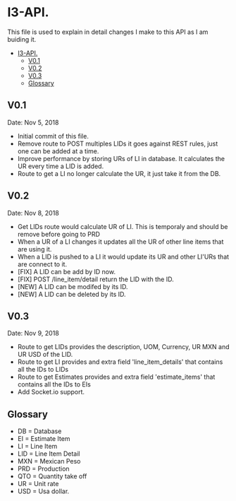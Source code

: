 # I3-API.
This file is used to explain in detail changes I make to this API as I am buiding it.

<!-- TOC -->

- [I3-API.](#i3-api)
  - [V0.1](#v01)
  - [V0.2](#v02)
  - [V0.3](#v03)
  - [Glossary](#glossary)

<!-- /TOC -->

## V0.1
Date: Nov 5, 2018

* Initial commit of this file.
* Remove route to POST multiples LIDs it goes against REST rules, just one can be added at a time.
* Improve performance by storing URs of LI in database. It calculates the UR every time a LID is added.
* Route to get a LI no longer calculate the UR, it just take it from the DB.

## V0.2
Date: Nov 8, 2018

* Get LIDs route would calculate UR of LI. This is temporaly and should be remove before going to PRD
* When a UR of a LI changes it updates all the UR of other line items that are using it.
* When a LID is pushed to a LI it would update its UR and other LI'URs that are connect to it.
* [FIX] A LID can be add by ID now.
* [FIX] POST /line_item/detail return the LID with the ID.
* [NEW] A LID can be modifed by its ID.
* [NEW] A LID can be deleted by its ID.

## V0.3
Date: Nov 9, 2018

* Route to get LIDs provides the description, UOM, Currency, UR MXN and UR USD of the LID.
* Route to get LI provides and extra field 'line_item_details' that contains all the IDs to LIDs
* Route to get Estimates provides and extra field 'estimate_items' that contains all the IDs to EIs
* Add Socket.io support.

## Glossary

* DB = Database
* EI = Estimate Item
* LI = Line Item
* LID = Line Item Detail
* MXN = Mexican Peso
* PRD = Production
* QTO = Quantity take off
* UR = Unit rate
* USD = Usa dollar.

